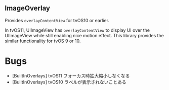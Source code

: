 ImageOverlay
---
Provides `overlayContentView` for tvOS10 or earlier.

In tvOS11, UIImageView has `overlayContentView` to display UI over the UIImageView while still enabling nice motion effect.
This library provides the similar functionality for tvOS 9 or 10.

# Bugs
- [BuiltInOverlays] tvOS11 フォーカス時拡大縮小しなくなる
- [BuiltInOverlays] tvOS10 ラベルが表示されないことある
